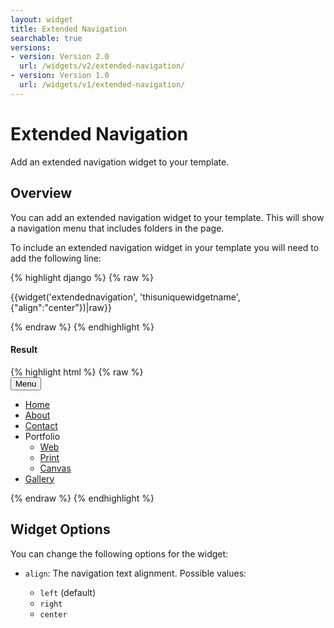 ```yaml
---
layout: widget
title: Extended Navigation
searchable: true
versions:
- version: Version 2.0
  url: /widgets/v2/extended-navigation/
- version: Version 1.0
  url: /widgets/v1/extended-navigation/
---
```


# Extended Navigation

Add an extended navigation widget to your template.

## Overview

You can add an extended navigation widget to your template. This will show a navigation menu that includes folders in the page.

To include an extended navigation widget in your template you will need to add the following line:

{% highlight django %}
{% raw %}

  {{widget('extendednavigation', 'thisuniquewidgetname', {"align":"center"})|raw}}

{% endraw %}
{% endhighlight %}


<h4>Result</h4>
{% highlight html %}
{% raw %}

<div class="bk-extendednavigation  extendednavigation  widget__extendednavigation">
  <button class="js-pull  navigation-toggle  icon  icon--bars  extendednavigation__navigation-toggle">Menu</button>
  <nav class="navigation-body  extendednavigation__navigation-body">
    <ul class="navigation-list  extendednavigation__navigation-list  js-menu-list  itemcount-5">
      <li id="menu-item_1" class="navigation-item  extendednavigation__navigation-item home selected">
        <a href="/" class="item-name  extendednavigation__item-name">Home</a>
      </li>
      <li id="menu-item_2" class="navigation-item  extendednavigation__navigation-item page">
        <a href="/about" class="item-name  extendednavigation__item-name">About</a>      
      </li>
      <li id="menu-item_3" class="navigation-item  extendednavigation__navigation-item page">
        <a href="/contact" class="item-name  extendednavigation__item-name">Contact</a>
      </li>
      <li id="menu-item_4" class="navigation-item  extendednavigation__navigation-item folder" aria-haspopup="true">
        <span class="item-name  item-name--parent  extendednavigation__item-name">Portfolio</span>
        <ul class="navigation-list  navigation-list--children  extendednavigation__navigation-list itemcount-3">
          <li id="menu-item_5" class="navigation-item  navigation-item--child  extendednavigation__navigation-item page">
            <a href="/portfolio/web" class="item-name  extendednavigation__item-name">Web</a>
          </li>
          <li id="menu-item_6" class="navigation-item  navigation-item--child  extendednavigation__navigation-item page">
            <a href="/portfolio/print" class="item-name  extendednavigation__item-name">Print</a>
          </li>
          <li id="menu-item_7" class="navigation-item  navigation-item--child  extendednavigation__navigation-item page">
            <a href="/portfolio/canvas" class="item-name  extendednavigation__item-name">Canvas</a>
          </li>
        </ul>
      </li>
      <li id="menu-item_8" class="navigation-item  extendednavigation__navigation-item page">
        <a href="/gallery" class="item-name  extendednavigation__item-name">Gallery</a>
      </li>
    </ul>
  </nav>
</div>

{% endraw %}
{% endhighlight %}

## Widget Options

You can change the following options for the widget:

* ```align```: The navigation text alignment. Possible values: 

  * ```left``` (default)
  * ```right```
  * ```center```
